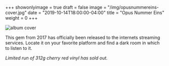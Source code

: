 +++
showonlyimage = true
draft = false
image = "/img/opusnummereins-cover.jpg"
date = "2019-10-14T18:00:00-04:00"
title = "Opus Nummer Eins"
weight = 0
+++


![album cover](/img/opusnummereins-cover.jpg)

This gem from 2017 has officially been released to the internets streaming
services. Locate it on your favorite platform and find a dark room in which to
listen to it.

*Limited run of 312g cherry red vinyl has sold out.*









